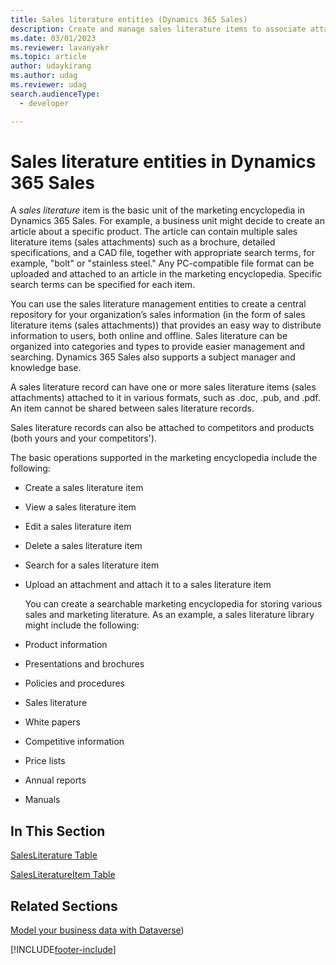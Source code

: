 ```yaml
---
title: Sales literature entities (Dynamics 365 Sales)
description: Create and manage sales literature items to associate attachments and articles to enrich an organization’s sales information.
ms.date: 03/01/2023
ms.reviewer: lavanyakr
ms.topic: article
author: udaykirang
ms.author: udag
ms.reviewer: udag
search.audienceType: 
  - developer

---
```

# Sales literature entities in Dynamics 365 Sales

A *sales literature* item is the basic unit of the marketing encyclopedia in Dynamics 365 Sales. For example, a business unit might decide to create an article about a specific product. The article can contain multiple sales literature items (sales attachments) such as a brochure, detailed specifications, and a CAD file, together with appropriate search terms, for example, "bolt" or "stainless steel." Any PC-compatible file format can be uploaded and attached to an article in the marketing encyclopedia. Specific search terms can be specified for each item.  
  
 You can use the sales literature management entities to create a central repository for your organization’s sales information (in the form of  sales literature items (sales attachments)) that provides an easy way to distribute information to users, both online and offline. Sales literature can be organized into categories and types to provide easier management and searching. Dynamics 365 Sales also supports a subject manager and knowledge base.  
  
 A sales literature record can have one or more sales literature items (sales attachments) attached to it in various formats, such as .doc, .pub, and .pdf. An item cannot be shared between sales literature records.  
  
 Sales literature records can also be attached to competitors and products (both yours and your competitors').  
  
 The basic operations supported in the marketing encyclopedia include the following:  
  
- Create a sales literature item  
  
- View a sales literature item  
  
- Edit a sales literature item  
  
- Delete a sales literature item  
  
- Search for a sales literature item  
  
- Upload an attachment and attach it to a sales literature item  
  
  You can create a searchable marketing encyclopedia for storing various sales and marketing literature. As an example, a sales literature library might include the following:  
  
- Product information  
  
- Presentations and brochures  
  
- Policies and procedures  
  
- Sales literature  
  
- White papers  
  
- Competitive information  
  
- Price lists  
  
- Annual reports  
  
- Manuals  
  
## In This Section  

 [SalesLiterature Table](entities/salesliterature.md)  
  
 [SalesLiteratureItem Table](entities/salesliteratureitem.md)  
  
## Related Sections  

 [Model your business data with Dataverse](/power-apps/maker/data-platform/data-platform-intro))  


[!INCLUDE[footer-include](../../includes/footer-banner.md)]
